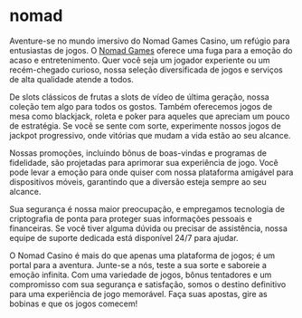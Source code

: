 # nomad
<title>O cassino mais famoso do Brasil - Nomad Games</title>

<p>Aventure-se no mundo imersivo do Nomad Games Casino, um refúgio para entusiastas de jogos. O <a href="https://br.nomadgames.com/">Nomad Games</a> oferece uma fuga para a emoção do acaso e entretenimento. Quer você seja um jogador experiente ou um recém-chegado curioso, nossa seleção diversificada de jogos e serviços de alta qualidade atende a todos.</p>

<p>De slots clássicos de frutas a slots de vídeo de última geração, nossa coleção tem algo para todos os gostos. Também oferecemos jogos de mesa como blackjack, roleta e poker para aqueles que apreciam um pouco de estratégia. Se você se sente com sorte, experimente nossos jogos de jackpot progressivo, onde vitórias que mudam a vida estão ao seu alcance.</p>

<p>Nossas promoções, incluindo bônus de boas-vindas e programas de fidelidade, são projetadas para aprimorar sua experiência de jogo. Você pode levar a emoção para onde quiser com nossa plataforma amigável para dispositivos móveis, garantindo que a diversão esteja sempre ao seu alcance.</p>

<p>Sua segurança é nossa maior preocupação, e empregamos tecnologia de criptografia de ponta para proteger suas informações pessoais e financeiras. Se você tiver alguma dúvida ou precisar de assistência, nossa equipe de suporte dedicada está disponível 24/7 para ajudar.</p>

<p>O Nomad Casino é mais do que apenas uma plataforma de jogos; é um portal para a aventura. Junte-se a nós, teste a sua sorte e saboreie a emoção infinita. Com uma variedade de jogos, bônus tentadores e um compromisso com sua segurança e satisfação, somos o destino definitivo para uma experiência de jogo memorável. Faça suas apostas, gire as bobinas e que os jogos comecem!</p>
